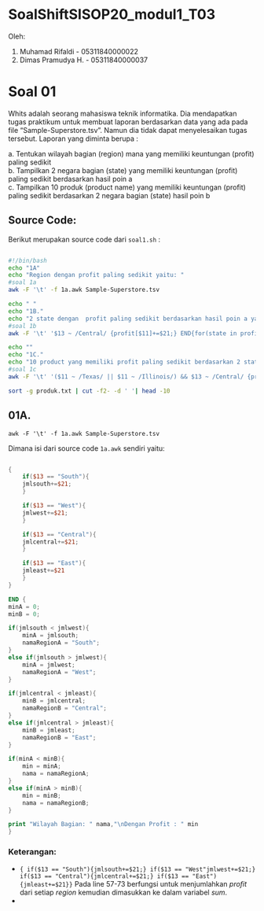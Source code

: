# SoalShiftSISOP20_modul1_T03
Oleh:
1. Muhamad Rifaldi - 05311840000022
2. Dimas Pramudya H. - 05311840000037

# Soal 01

Whits adalah seorang mahasiswa teknik informatika. Dia mendapatkan tugas praktikum
untuk membuat laporan berdasarkan data yang ada pada file “Sample-Superstore.tsv”.
Namun dia tidak dapat menyelesaikan tugas tersebut. Laporan yang diminta berupa :

a. Tentukan wilayah bagian (region) mana yang memiliki keuntungan (profit) paling
sedikit <br>
b. Tampilkan 2 negara bagian (state) yang memiliki keuntungan (profit) paling
sedikit berdasarkan hasil poin a <br>
c. Tampilkan 10 produk (product name) yang memiliki keuntungan (profit) paling
sedikit berdasarkan 2 negara bagian (state) hasil poin b



## Source Code:

Berikut merupakan source code dari `soal1.sh` :

```bash

#!/bin/bash
echo "1A"
echo "Region dengan profit paling sedikit yaitu: "
#soal 1a
awk -F '\t' -f 1a.awk Sample-Superstore.tsv 

echo " "
echo "1B."
echo "2 state dengan  profit paling sedikit berdasarkan hasil poin a yaitu: "
#soal 1b
awk -F '\t' '$13 ~ /Central/ {profit[$11]+=$21;} END{for(state in profit){print profit[state],state;}}' Sample-Superstore.tsv | sort -n | awk '{print $2}' | head -2

echo ""
echo "1C."
echo "10 product yang memiliki profit paling sedikit berdasarkan 2 state hasil poin b yaitu: "
#soal 1c
awk -F '\t' '($11 ~ /Texas/ || $11 ~ /Illinois/) && $13 ~ /Central/ {profit[$17] += $21} END{for(produk in profit){print profit[produk],produk;}}' Sample-Superstore.tsv > produk.txt

sort -g produk.txt | cut -f2- -d ' '| head -10

```

## 01A.

`awk -F '\t' -f 1a.awk Sample-Superstore.tsv`

Dimana isi dari source code `1a.awk` sendiri yaitu:

```awk

{
	if($13 == "South"){
	jmlsouth+=$21;
	}

	if($13 == "West"){
	jmlwest+=$21;		
	}

	if($13 == "Central"){
	jmlcentral+=$21;		
	}

	if($13 == "East"){
	jmleast+=$21		
	}
}

END {
minA = 0;
minB = 0;

if(jmlsouth < jmlwest){
	minA = jmlsouth;
	namaRegionA = "South";
}
else if(jmlsouth > jmlwest){
	minA = jmlwest;
	namaRegionA = "West";
}

if(jmlcentral < jmleast){
	minB = jmlcentral;
	namaRegionB = "Central";
}
else if(jmlcentral > jmleast){
	minB = jmleast;
	namaRegionB = "East";
}

if(minA < minB){
	min = minA;
	nama = namaRegionA;
}
else if(minA > minB){
	min = minB;
	nama = namaRegionB;
}

print "Wilayah Bagian: " nama,"\nDengan Profit : " min
}

```

### Keterangan:

* `{ if($13 == "South"){jmlsouth+=$21;} if($13 == "West"jmlwest+=$21;} if($13 == "Central"){jmlcentral+=$21;} if($13 == "East"){jmleast+=$21}}` Pada line 57-73 berfungsi untuk menjumlahkan *profit* dari setiap *region* kemudian dimasukkan ke dalam variabel *sum*.
*



